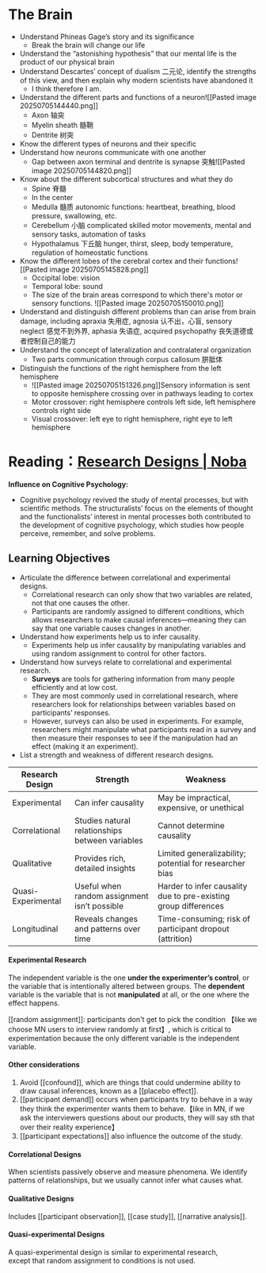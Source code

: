 # The Brain
- Understand Phineas Gage’s story and its significance
	- Break the brain will change our life
- Understand the “astonishing hypothesis” that our mental life is the product of our physical brain
- Understand Descartes’ concept of dualism 二元论, identify the strengths of this view, and then explain why modern scientists have abandoned it
	- I think therefore I am.
- Understand the different parts and functions of a neuron![[Pasted image 20250705144440.png]]
	- Axon 轴突
	- Myelin sheath 髓鞘
	- Dentrite 树突
- Know the different types of neurons and their specific
- Understand how neurons communicate with one another
	- Gap between axon terminal and dentrite is synapse 突触![[Pasted image 20250705144820.png]]
- Know about the different subcortical structures and what they do
	- Spine 脊髓
	- In the center
	- Medulla 髓质 autonomic functions: heartbeat, breathing, blood pressure, swallowing, etc.
	- Cerebellum 小脑 complicated skilled motor movements, mental and sensory tasks, automation of tasks
	- Hypothalamus 下丘脑 hunger, thirst, sleep, body temperature, regulation of homeostatic functions
- Know the different lobes of the cerebral cortex and their functions![[Pasted image 20250705145828.png]]
	- Occipital lobe: vision
	- Temporal lobe: sound
	- The size of the brain areas correspond to which there's motor or sensory functions. ![[Pasted image 20250705150010.png]]
- Understand and distinguish different problems than can arise from brain damage, including apraxia 失用症, agnosia 认不出，心盲, sensory neglect 感觉不到外界, aphasia 失语症, acquired psychopathy 丧失道德或者控制自己的能力
- Understand the concept of lateralization and contralateral organization
	- Two parts communication through corpus callosum 胼胝体
- Distinguish the functions of the right hemisphere from the left hemisphere
	- ![[Pasted image 20250705151326.png]]Sensory information is sent to opposite hemisphere crossing over in pathways leading to cortex
	- Motor crossover: right hemisphere controls left side, left hemisphere controls right side
	- Visual crossover: left eye to right hemisphere, right eye to left hemisphere



# Reading：[Research Designs \| Noba](https://nobaproject.com/modules/research-designs) 
**Influence on Cognitive Psychology:**
- Cognitive psychology revived the study of mental processes, but with scientific methods. The structuralists’ focus on the elements of thought and the functionalists’ interest in mental processes both contributed to the development of cognitive psychology, which studies how people perceive, remember, and solve problems.
## Learning Objectives
- Articulate the difference between correlational and experimental designs.
	- Correlational research can only show that two variables are related, not that one causes the other.
	- Participants are randomly assigned to different conditions, which allows researchers to make causal inferences—meaning they can say that one variable causes changes in another.
- Understand how experiments help us to infer causality.
	- Experiments help us infer causality by manipulating variables and using random assignment to control for other factors.
- Understand how surveys relate to correlational and experimental research.
	- **Surveys** are tools for gathering information from many people efficiently and at low cost.
	- They are most commonly used in correlational research, where researchers look for relationships between variables based on participants’ responses.
	- However, surveys can also be used in experiments. For example, researchers might manipulate what participants read in a survey and then measure their responses to see if the manipulation had an effect (making it an experiment).
- List a strength and weakness of different research designs.

| Research Design    | Strength                                        | Weakness                                                        |
| ------------------ | ----------------------------------------------- | --------------------------------------------------------------- |
| Experimental       | Can infer causality                             | May be impractical, expensive, or unethical                     |
| Correlational      | Studies natural relationships between variables | Cannot determine causality                                      |
| Qualitative        | Provides rich, detailed insights                | Limited generalizability; potential for researcher bias         |
| Quasi-Experimental | Useful when random assignment isn’t possible    | Harder to infer causality due to pre-existing group differences |
| Longitudinal       | Reveals changes and patterns over time          | Time-consuming; risk of participant dropout (attrition)         |


#### Experimental Research
The independent variable is the one **under the experimenter’s control**, or the variable that is intentionally altered between groups. The **dependent** variable is the variable that is not **manipulated** at all, or the one where the effect happens.

[[random assignment]]: participants don't get to pick the condition 【like we choose MN users to interview randomly at first】, which is critical to experimentation because the only different variable is the independent variable.

#### Other considerations
1. Avoid [[confound]], which are things that could undermine ability to draw causal inferences, known as a [[placebo effect]]. 
2. [[participant demand]] occurs when participants try to behave in a way they think the experimenter wants them to behave.【like in MN, if we ask the interviewers questions about our products, they will say sth that over their reality experience】
3. [[participant expectations]] also influence the outcome of the study.

#### Correlational Designs
When scientists passively observe and measure phenomena.
We identify patterns of relationships, but we usually cannot infer what causes what. 

#### Qualitative Designs
Includes [[participant observation]], [[case study]], [[narrative analysis]].

#### Quasi-experimental Designs
A quasi-experimental design is similar to experimental research, except that random assignment to conditions is not used.

